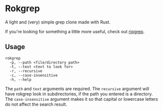 # Rokgrep
A light and (very) simple grep clone made with Rust.

If you're looking for something a little more useful, check out [ripgrep](https://github.com/BurntSushi/ripgrep).

## Usage
```
rokgrep
  -p, --path <file/directory path>       
  -t, --text <text to look for>       
  -r, --recursive         
  -c, --case-insensitive  
  -h, --help
```
The `path` and `text` arguments are required.
The `recursive` argument will have rokgrep look in subdirectories, if the path you entered is a directory.
The `case-insensitive` argument makes it so that capital or lowercase letters do not affect the search result.
